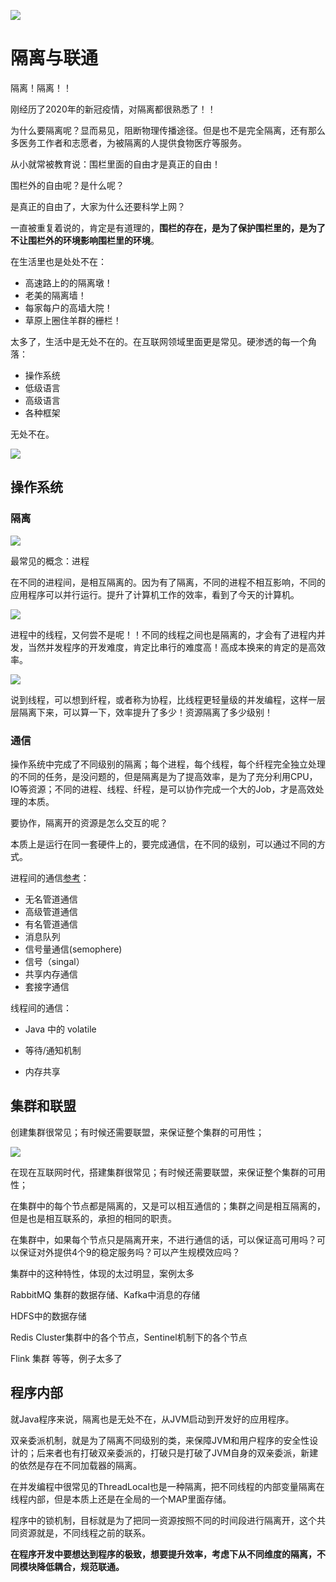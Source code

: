 ![](https://gitee.com/lidaming/assets/raw/master/weilan.jfif)

# 隔离与联通

隔离！隔离！！

刚经历了2020年的新冠疫情，对隔离都很熟悉了！！

为什么要隔离呢？显而易见，阻断物理传播途径。但是也不是完全隔离，还有那么多医务工作者和志愿者，为被隔离的人提供食物医疗等服务。

从小就常被教育说：围栏里面的自由才是真正的自由！

围栏外的自由呢？是什么呢？

是真正的自由了，大家为什么还要科学上网？

一直被重复着说的，肯定是有道理的，**围栏的存在，是为了保护围栏里的，是为了不让围栏外的环境影响围栏里的环境**。

在生活里也是处处不在：

- 高速路上的的隔离墩！
- 老美的隔离墙！
- 每家每户的高墙大院！
- 草原上圈住羊群的栅栏！

太多了，生活中是无处不在的。在互联网领域里面更是常见。硬渗透的每一个角落：

- 操作系统
- 低级语言
- 高级语言
- 各种框架

无处不在。

![](https://gitee.com/lidaming/assets/raw/master/haker.jpg)

## 操作系统

### 隔离

![](https://gitee.com/lidaming/assets/raw/master/process.jpg)

最常见的概念：进程

在不同的进程间，是相互隔离的。因为有了隔离，不同的进程不相互影响，不同的应用程序可以并行运行。提升了计算机工作的效率，看到了今天的计算机。

![](https://gitee.com/lidaming/assets/raw/master/thread.jpg)

进程中的线程，又何尝不是呢！！不同的线程之间也是隔离的，才会有了进程内并发，当然并发程序的开发难度，肯定比串行的难度高！高成本换来的肯定的是高效率。

![](https://gitee.com/lidaming/assets/raw/master/fiber.jpg)

说到线程，可以想到纤程，或者称为协程，比线程更轻量级的并发编程，这样一层层隔离下来，可以算一下，效率提升了多少！资源隔离了多少级别！



### 通信

操作系统中完成了不同级别的隔离；每个进程，每个线程，每个纤程完全独立处理的不同的任务，是没问题的，但是隔离是为了提高效率，是为了充分利用CPU，IO等资源；不同的进程、线程、纤程，是可以协作完成一个大的Job，才是高效处理的本质。

要协作，隔离开的资源是怎么交互的呢？

本质上是运行在同一套硬件上的，要完成通信，在不同的级别，可以通过不同的方式。

进程间的通信[参考](https://www.cnblogs.com/wxmdevelop/p/6855068.html)：

- 无名管道通信
- 高级管道通信
- 有名管道通信
- 消息队列
- 信号量通信(semophere)
- 信号（singal）
- 共享内存通信
- 套接字通信

线程间的通信：

- Java 中的 volatile 

- 等待/通知机制

- 内存共享


## 集群和联盟

创建集群很常见；有时候还需要联盟，来保证整个集群的可用性；

![](https://gitee.com/lidaming/assets/raw/master/galaxy.jfif)

在现在互联网时代，搭建集群很常见；有时候还需要联盟，来保证整个集群的可用性；

在集群中的每个节点都是隔离的，又是可以相互通信的；集群之间是相互隔离的，但是也是相互联系的，承担的相同的职责。

在集群中，如果每个节点只是隔离开来，不进行通信的话，可以保证高可用吗？可以保证对外提供4个9的稳定服务吗？可以产生规模效应吗？

集群中的这种特性，体现的太过明显，案例太多

RabbitMQ 集群的数据存储、Kafka中消息的存储

HDFS中的数据存储

Redis Cluster集群中的各个节点，Sentinel机制下的各个节点

Flink 集群 等等，例子太多了



## 程序内部

就Java程序来说，隔离也是无处不在，从JVM启动到开发好的应用程序。

双亲委派机制，就是为了隔离不同级别的类，来保障JVM和用户程序的安全性设计的；后来者也有打破双亲委派的，打破只是打破了JVM自身的双亲委派，新建的依然是存在不同加载器的隔离。

在并发编程中很常见的ThreadLocal也是一种隔离，把不同线程的内部变量隔离在线程内部，但是本质上还是在全局的一个MAP里面存储。

程序中的锁机制，目标就是为了把同一资源按照不同的时间段进行隔离开，这个共同资源就是，不同线程之前的联系。





**在程序开发中要想达到程序的极致，想要提升效率，考虑下从不同维度的隔离，不同模块降低耦合，规范联通。**

